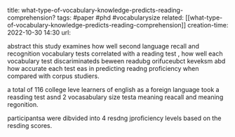 title: what-type-of-vocabulary-knowledge-predicts-reading-comprehension?
tags: #paper #phd #vocabularysize 
related: [[what-type-of-vocabulary-knowledge-predicts-reading-comprehension]]
creation-time: 2022-10-30 14:30
url: 



abstract
this study examines how well second language recall and recognition vocabulary tests correlated with a reading test , how well each vocabulary test discariminateds beween readubg orifuceubct keveksm abd how accurate each test eas in predicting readng proficiency when compared with corpus studiers.

a total of 116 college leve learners of english as a foreign language took a reasding test asnd 2 vocasabulary size testa meaning reacall and meaning regonition. 

participantsa were dibvided into 4 resdng jproficiency levels based on the resding scores.
